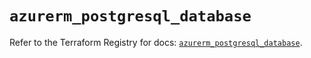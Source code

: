 # `azurerm_postgresql_database`

Refer to the Terraform Registry for docs: [`azurerm_postgresql_database`](https://registry.terraform.io/providers/hashicorp/azurerm/2.99.0/docs/resources/postgresql_database).
